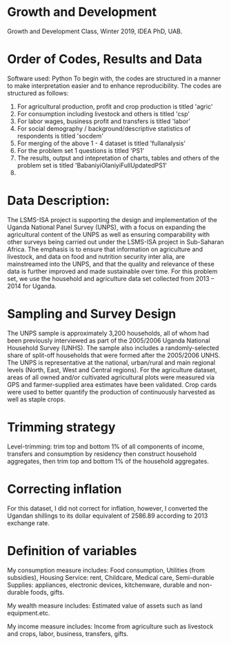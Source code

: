 # Growth and Development
Growth and Development Class, Winter 2019, IDEA PhD, UAB.

# Order of Codes, Results and Data
Software used: Python
To begin with, the codes are structured in a manner to make interpretation easier and to enhance reproducibility. The codes are structured as follows:

1. For agricultural production, profit and crop production is titled 'agric'
2. For consumption including livestock and others is titled 'csp'
3. For labor wages, business profit and transfers is titled 'labor'
4. For social demography / background/descriptive statistics of respondents is titled 'socdem'
5. For merging of the above 1 - 4 dataset is titled 'fullanalysis'
6. For the problem set 1 questions is titled 'PS1'
7. The results, output and intepretation of charts, tables and others of the problem set is titled 'BabaniyiOlaniyiFullUpdatedPS1'
8. 

# Data Description:
The LSMS-ISA project is supporting the design and implementation of the Uganda National Panel Survey (UNPS), with a focus on expanding the agricultural content of the UNPS as well as ensuring comparability with other surveys being carried out under the LSMS-ISA project in Sub-Saharan Africa. The emphasis is to ensure that information on agriculture and livestock, and data on food and nutrition security inter alia, are mainstreamed into the UNPS, and that the quality and relevance of these data is further improved and made sustainable over time. For this problem set, we use the household and agriculture data set collected from 2013 – 2014 for Uganda.

# Sampling and Survey Design
The UNPS sample is approximately 3,200 households, all of whom had been previously interviewed as part of the 2005/2006 Uganda National Household Survey (UNHS). The sample also includes a randomly-selected share of split-off households that were formed after the 2005/2006 UNHS. The UNPS is representative at the national, urban/rural and main regional levels (North, East, West and Central regions). For the agriculture dataset, areas of all owned and/or cultivated agricultural plots were measured via GPS and farmer-supplied area estimates have been validated. Crop cards were used to better quantify the production of continuously harvested as well as staple crops.

# Trimming strategy
Level-trimming: trim top and bottom 1% of all components of income, transfers and consumption by residency then construct household aggregates, then trim top and bottom 1% of the household aggregates.

# Correcting inflation
For this dataset, I did not correct for inflation, however, I converted the Ugandan shillings to its dollar equivalent of 2586.89 according to 2013 exchange rate.

# Definition of variables
My consumption measure includes: Food consumption, Utilities (from subsidies), Housing Service: rent, Childcare, Medical care, Semi-durable Supplies: appliances, electronic devices, kitchenware, durable and non-durable foods, gifts.

My wealth measure includes: Estimated value of assets such as land equipment.etc.

My income measure includes: Income from agriculture such as livestock and crops, labor, business, transfers, gifts.
